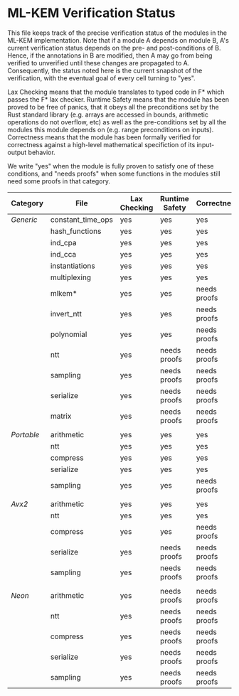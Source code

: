 # ML-KEM Verification Status

This file keeps track of the precise verification status of the modules in the ML-KEM implementation.
Note that if a module A depends on module B, A's current verification status depends on the pre- and post-conditions of B.
Hence, if the annotations in B are modified, then A may go from being verified to unverified until these changes are propagated to A.
Consequently, the status noted here is the current snapshot of the verification, with the eventual goal of every cell turning to "yes".

Lax Checking means that the module translates to typed code in F* which passes the F* lax checker.
Runtime Safety means that the module has been proved to be free of panics, that it obeys all the preconditions
set by the Rust standard library (e.g. arrays are accessed in bounds, arithmetic operations do not overflow, etc)
as well as the pre-conditions set by all the modules this module depends on (e.g. range preconditions on inputs).
Correctness means that the module has been formally verified for correctness against a high-level mathematical
specifiction of its input-output behavior.

We write "yes" when the module is fully proven to satisfy one of these conditions, and "needs proofs" when some
functions in the modules still need some proofs in that category.


| Category   | File              | Lax Checking | Runtime Safety | Correctness  |
| ---------- | ----------------- | ------------ | -------------- | ------------ |
| _Generic_  | constant_time_ops | yes          | yes            | yes          |
|            | hash_functions    | yes          | yes            | yes          |
|            | ind_cpa           | yes          | yes            | yes          |
|            | ind_cca           | yes          | yes            | yes          |
|            | instantiations    | yes          | yes            | yes          |
|            | multiplexing      | yes          | yes            | yes          |
|            | mlkem*            | yes          | yes            | needs proofs |
|            | invert_ntt        | yes          | yes            | needs proofs |
|            | polynomial        | yes          | yes            | needs proofs |
|            | ntt               | yes          | needs proofs   | needs proofs |
|            | sampling          | yes          | needs proofs   | needs proofs |
|            | serialize         | yes          | needs proofs   | needs proofs |
|            | matrix            | yes          | needs proofs   | needs proofs |
|            |                   |              |                |              |
| _Portable_ | arithmetic        | yes          | yes            | yes          |
|            | ntt               | yes          | yes            | yes          |
|            | compress          | yes          | yes            | yes          |
|            | serialize         | yes          | yes            | yes          |
|            | sampling          | yes          | yes            | needs proofs |
|            |                   |              |                |              |
| _Avx2_     | arithmetic        | yes          | yes            | yes          |
|            | ntt               | yes          | yes            | yes          |
|            | compress          | yes          | yes            | needs proofs |
|            | serialize         | yes          | needs proofs   | needs proofs |
|            | sampling          | yes          | needs proofs   | needs proofs |
|            |                   |              |                |              |
| _Neon_     | arithmetic        | yes          | needs proofs   | needs proofs |
|            | ntt               | yes          | needs proofs   | needs proofs |
|            | compress          | yes          | needs proofs   | needs proofs |
|            | serialize         | yes          | needs proofs   | needs proofs |
|            | sampling          | yes          | needs proofs   | needs proofs |

